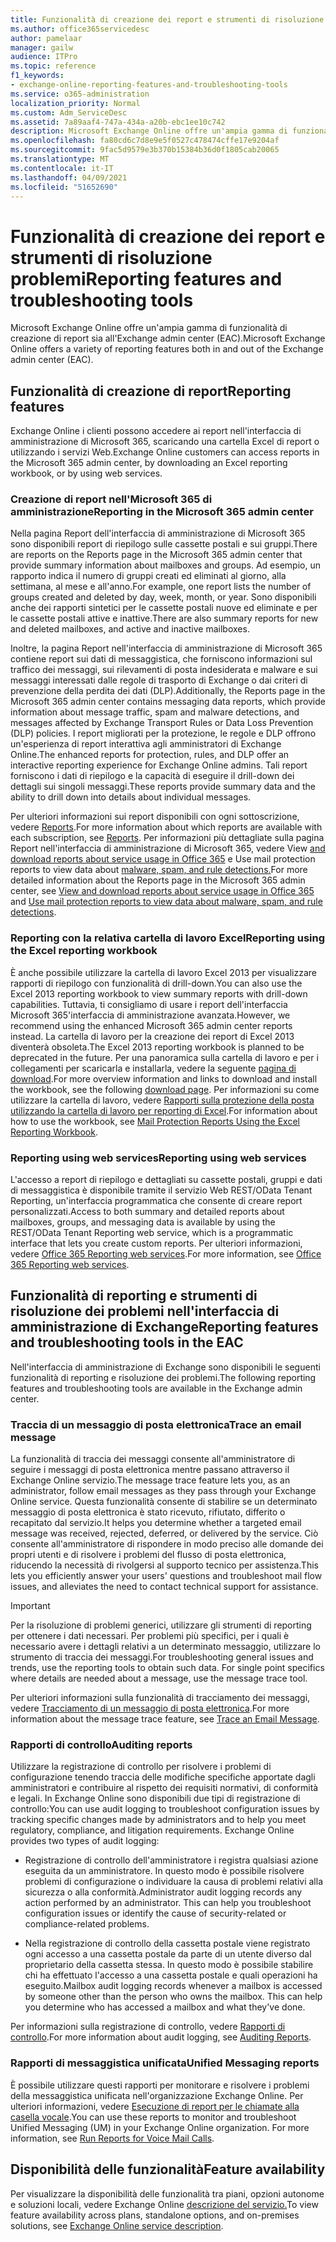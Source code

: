 ```yaml
---
title: Funzionalità di creazione dei report e strumenti di risoluzione problemi
ms.author: office365servicedesc
author: pamelaar
manager: gailw
audience: ITPro
ms.topic: reference
f1_keywords:
- exchange-online-reporting-features-and-troubleshooting-tools
ms.service: o365-administration
localization_priority: Normal
ms.custom: Adm_ServiceDesc
ms.assetid: 7a89aaf4-747a-434a-a20b-ebc1ee10c742
description: Microsoft Exchange Online offre un'ampia gamma di funzionalità di creazione di report sia all'Exchange admin center (EAC).
ms.openlocfilehash: fa80cd6c7d8e9e5f0527c478474cffe17e9204af
ms.sourcegitcommit: 9fac5d9579e3b370b15384b36d0f1805cab20065
ms.translationtype: MT
ms.contentlocale: it-IT
ms.lasthandoff: 04/09/2021
ms.locfileid: "51652690"
---
```

# <a name="reporting-features-and-troubleshooting-tools"></a><span data-ttu-id="ac3c1-103">Funzionalità di creazione dei report e strumenti di risoluzione problemi</span><span class="sxs-lookup"><span data-stu-id="ac3c1-103">Reporting features and troubleshooting tools</span></span>

<span data-ttu-id="ac3c1-104">Microsoft Exchange Online offre un'ampia gamma di funzionalità di creazione di report sia all'Exchange admin center (EAC).</span><span class="sxs-lookup"><span data-stu-id="ac3c1-104">Microsoft Exchange Online offers a variety of reporting features both in and out of the Exchange admin center (EAC).</span></span>
  
## <a name="reporting-features"></a><span data-ttu-id="ac3c1-105">Funzionalità di creazione di report</span><span class="sxs-lookup"><span data-stu-id="ac3c1-105">Reporting features</span></span>

<span data-ttu-id="ac3c1-106">Exchange Online i clienti possono accedere ai report nell'interfaccia di amministrazione di Microsoft 365, scaricando una cartella Excel di report o utilizzando i servizi Web.</span><span class="sxs-lookup"><span data-stu-id="ac3c1-106">Exchange Online customers can access reports in the Microsoft 365 admin center, by downloading an Excel reporting workbook, or by using web services.</span></span>
  
### <a name="reporting-in-the-microsoft-365-admin-center"></a><span data-ttu-id="ac3c1-107">Creazione di report nell'Microsoft 365 di amministrazione</span><span class="sxs-lookup"><span data-stu-id="ac3c1-107">Reporting in the Microsoft 365 admin center</span></span>

<span data-ttu-id="ac3c1-108">Nella pagina Report dell'interfaccia di amministrazione di Microsoft 365 sono disponibili report di riepilogo sulle cassette postali e sui gruppi.</span><span class="sxs-lookup"><span data-stu-id="ac3c1-108">There are reports on the Reports page in the Microsoft 365 admin center that provide summary information about mailboxes and groups.</span></span> <span data-ttu-id="ac3c1-109">Ad esempio, un rapporto indica il numero di gruppi creati ed eliminati al giorno, alla settimana, al mese e all'anno.</span><span class="sxs-lookup"><span data-stu-id="ac3c1-109">For example, one report lists the number of groups created and deleted by day, week, month, or year.</span></span> <span data-ttu-id="ac3c1-110">Sono disponibili anche dei rapporti sintetici per le cassette postali nuove ed eliminate e per le cassette postali attive e inattive.</span><span class="sxs-lookup"><span data-stu-id="ac3c1-110">There are also summary reports for new and deleted mailboxes, and active and inactive mailboxes.</span></span> 
  
<span data-ttu-id="ac3c1-111">Inoltre, la pagina Report nell'interfaccia di amministrazione di Microsoft 365 contiene report sui dati di messaggistica, che forniscono informazioni sul traffico dei messaggi, sui rilevamenti di posta indesiderata e malware e sui messaggi interessati dalle regole di trasporto di Exchange o dai criteri di prevenzione della perdita dei dati (DLP).</span><span class="sxs-lookup"><span data-stu-id="ac3c1-111">Additionally, the Reports page in the Microsoft 365 admin center contains messaging data reports, which provide information about message traffic, spam and malware detections, and messages affected by Exchange Transport Rules or Data Loss Prevention (DLP) policies.</span></span> <span data-ttu-id="ac3c1-112">I report migliorati per la protezione, le regole e DLP offrono un'esperienza di report interattiva agli amministratori di Exchange Online.</span><span class="sxs-lookup"><span data-stu-id="ac3c1-112">The enhanced reports for protection, rules, and DLP offer an interactive reporting experience for Exchange Online admins.</span></span> <span data-ttu-id="ac3c1-113">Tali report forniscono i dati di riepilogo e la capacità di eseguire il drill-down dei dettagli sui singoli messaggi.</span><span class="sxs-lookup"><span data-stu-id="ac3c1-113">These reports provide summary data and the ability to drill down into details about individual messages.</span></span>
  
<span data-ttu-id="ac3c1-114">Per ulteriori informazioni sui report disponibili con ogni sottoscrizione, vedere [Reports](../office-365-platform-service-description/reports.md).</span><span class="sxs-lookup"><span data-stu-id="ac3c1-114">For more information about which reports are available with each subscription, see [Reports](../office-365-platform-service-description/reports.md).</span></span> <span data-ttu-id="ac3c1-115">Per informazioni più dettagliate sulla pagina Report nell'interfaccia di amministrazione di Microsoft 365, vedere View [and download reports about service usage in Office 365](/microsoft-365/admin/activity-reports/activity-reports) e Use mail protection reports to view data about [malware, spam, and rule detections.](/exchange/monitoring/use-mail-protection-reports)</span><span class="sxs-lookup"><span data-stu-id="ac3c1-115">For more detailed information about the Reports page in the Microsoft 365 admin center, see [View and download reports about service usage in Office 365](/microsoft-365/admin/activity-reports/activity-reports) and [Use mail protection reports to view data about malware, spam, and rule detections](/exchange/monitoring/use-mail-protection-reports).</span></span>
  
### <a name="reporting-using-the-excel-reporting-workbook"></a><span data-ttu-id="ac3c1-116">Reporting con la relativa cartella di lavoro Excel</span><span class="sxs-lookup"><span data-stu-id="ac3c1-116">Reporting using the Excel reporting workbook</span></span>

<span data-ttu-id="ac3c1-117">È anche possibile utilizzare la cartella di lavoro Excel 2013 per visualizzare rapporti di riepilogo con funzionalità di drill-down.</span><span class="sxs-lookup"><span data-stu-id="ac3c1-117">You can also use the Excel 2013 reporting workbook to view summary reports with drill-down capabilities.</span></span> <span data-ttu-id="ac3c1-118">Tuttavia, ti consigliamo di usare i report dell'interfaccia Microsoft 365'interfaccia di amministrazione avanzata.</span><span class="sxs-lookup"><span data-stu-id="ac3c1-118">However, we recommend using the enhanced Microsoft 365 admin center reports instead.</span></span> <span data-ttu-id="ac3c1-119">La cartella di lavoro per la creazione dei report di Excel 2013 diventerà obsoleta.</span><span class="sxs-lookup"><span data-stu-id="ac3c1-119">The Excel 2013 reporting workbook is planned to be deprecated in the future.</span></span> <span data-ttu-id="ac3c1-120">Per una panoramica sulla cartella di lavoro e per i collegamenti per scaricarla e installarla, vedere la seguente [pagina di download](https://go.microsoft.com/fwlink/p/?LinkId=271776).</span><span class="sxs-lookup"><span data-stu-id="ac3c1-120">For more overview information and links to download and install the workbook, see the following [download page](https://go.microsoft.com/fwlink/p/?LinkId=271776).</span></span> <span data-ttu-id="ac3c1-121">Per informazioni su come utilizzare la cartella di lavoro, vedere [Rapporti sulla protezione della posta utilizzando la cartella di lavoro per reporting di Excel](/previous-versions/exchange-server/exchange-150/jj945734(v=exchg.150)).</span><span class="sxs-lookup"><span data-stu-id="ac3c1-121">For information about how to use the workbook, see [Mail Protection Reports Using the Excel Reporting Workbook](/previous-versions/exchange-server/exchange-150/jj945734(v=exchg.150)).</span></span> 
  
### <a name="reporting-using-web-services"></a><span data-ttu-id="ac3c1-122">Reporting using web services</span><span class="sxs-lookup"><span data-stu-id="ac3c1-122">Reporting using web services</span></span>

<span data-ttu-id="ac3c1-123">L'accesso a report di riepilogo e dettagliati su cassette postali, gruppi e dati di messaggistica è disponibile tramite il servizio Web REST/OData Tenant Reporting, un'interfaccia programmatica che consente di creare report personalizzati.</span><span class="sxs-lookup"><span data-stu-id="ac3c1-123">Access to both summary and detailed reports about mailboxes, groups, and messaging data is available by using the REST/OData Tenant Reporting web service, which is a programmatic interface that lets you create custom reports.</span></span> <span data-ttu-id="ac3c1-124">Per ulteriori informazioni, vedere [Office 365 Reporting web services](/previous-versions/office/developer/o365-enterprise-developers/jj984325(v=office.15)).</span><span class="sxs-lookup"><span data-stu-id="ac3c1-124">For more information, see [Office 365 Reporting web services](/previous-versions/office/developer/o365-enterprise-developers/jj984325(v=office.15)).</span></span>
  
## <a name="reporting-features-and-troubleshooting-tools-in-the-eac"></a><span data-ttu-id="ac3c1-125">Funzionalità di reporting e strumenti di risoluzione dei problemi nell'interfaccia di amministrazione di Exchange</span><span class="sxs-lookup"><span data-stu-id="ac3c1-125">Reporting features and troubleshooting tools in the EAC</span></span>

<span data-ttu-id="ac3c1-126">Nell'interfaccia di amministrazione di Exchange sono disponibili le seguenti funzionalità di reporting e risoluzione dei problemi.</span><span class="sxs-lookup"><span data-stu-id="ac3c1-126">The following reporting features and troubleshooting tools are available in the Exchange admin center.</span></span>
  
### <a name="trace-an-email-message"></a><span data-ttu-id="ac3c1-127">Traccia di un messaggio di posta elettronica</span><span class="sxs-lookup"><span data-stu-id="ac3c1-127">Trace an email message</span></span>

<span data-ttu-id="ac3c1-128">La funzionalità di traccia dei messaggi consente all'amministratore di seguire i messaggi di posta elettronica mentre passano attraverso il Exchange Online servizio.</span><span class="sxs-lookup"><span data-stu-id="ac3c1-128">The message trace feature lets you, as an administrator, follow email messages as they pass through your Exchange Online service.</span></span> <span data-ttu-id="ac3c1-129">Questa funzionalità consente di stabilire se un determinato messaggio di posta elettronica è stato ricevuto, rifiutato, differito o recapitato dal servizio.</span><span class="sxs-lookup"><span data-stu-id="ac3c1-129">It helps you determine whether a targeted email message was received, rejected, deferred, or delivered by the service.</span></span> <span data-ttu-id="ac3c1-130">Ciò consente all'amministratore di rispondere in modo preciso alle domande dei propri utenti e di risolvere i problemi del flusso di posta elettronica, riducendo la necessità di rivolgersi al supporto tecnico per assistenza.</span><span class="sxs-lookup"><span data-stu-id="ac3c1-130">This lets you efficiently answer your users' questions and troubleshoot mail flow issues, and alleviates the need to contact technical support for assistance.</span></span>
  
> [!IMPORTANT]
> <span data-ttu-id="ac3c1-p107">Per la risoluzione di problemi generici, utilizzare gli strumenti di reporting per ottenere i dati necessari. Per problemi più specifici, per i quali è necessario avere i dettagli relativi a un determinato messaggio, utilizzare lo strumento di traccia dei messaggi.</span><span class="sxs-lookup"><span data-stu-id="ac3c1-p107">For troubleshooting general issues and trends, use the reporting tools to obtain such data. For single point specifics where details are needed about a message, use the message trace tool.</span></span> 
  
<span data-ttu-id="ac3c1-133">Per ulteriori informazioni sulla funzionalità di tracciamento dei messaggi, vedere [Tracciamento di un messaggio di posta elettronica](/exchange/monitoring/trace-an-email-message/trace-an-email-message).</span><span class="sxs-lookup"><span data-stu-id="ac3c1-133">For more information about the message trace feature, see [Trace an Email Message](/exchange/monitoring/trace-an-email-message/trace-an-email-message).</span></span>
  
### <a name="auditing-reports"></a><span data-ttu-id="ac3c1-134">Rapporti di controllo</span><span class="sxs-lookup"><span data-stu-id="ac3c1-134">Auditing reports</span></span>

<span data-ttu-id="ac3c1-p108">Utilizzare la registrazione di controllo per risolvere i problemi di configurazione tenendo traccia delle modifiche specifiche apportate dagli amministratori e contribuire al rispetto dei requisiti normativi, di conformità e legali. In Exchange Online sono disponibili due tipi di registrazione di controllo:</span><span class="sxs-lookup"><span data-stu-id="ac3c1-p108">You can use audit logging to troubleshoot configuration issues by tracking specific changes made by administrators and to help you meet regulatory, compliance, and litigation requirements. Exchange Online provides two types of audit logging:</span></span>
  
- <span data-ttu-id="ac3c1-p109">Registrazione di controllo dell'amministratore i registra qualsiasi azione eseguita da un amministratore. In questo modo è possibile risolvere problemi di configurazione o individuare la causa di problemi relativi alla sicurezza o alla conformità.</span><span class="sxs-lookup"><span data-stu-id="ac3c1-p109">Administrator audit logging records any action performed by an administrator. This can help you troubleshoot configuration issues or identify the cause of security-related or compliance-related problems.</span></span> 
    
- <span data-ttu-id="ac3c1-p110">Nella registrazione di controllo della cassetta postale viene registrato ogni accesso a una cassetta postale da parte di un utente diverso dal proprietario della cassetta stessa. In questo modo è possibile stabilire chi ha effettuato l'accesso a una cassetta postale e quali operazioni ha eseguito.</span><span class="sxs-lookup"><span data-stu-id="ac3c1-p110">Mailbox audit logging records whenever a mailbox is accessed by someone other than the person who owns the mailbox. This can help you determine who has accessed a mailbox and what they've done.</span></span> 
    
<span data-ttu-id="ac3c1-141">Per informazioni sulla registrazione di controllo, vedere [Rapporti di controllo](/exchange/security-and-compliance/exchange-auditing-reports/exchange-auditing-reports).</span><span class="sxs-lookup"><span data-stu-id="ac3c1-141">For more information about audit logging, see [Auditing Reports](/exchange/security-and-compliance/exchange-auditing-reports/exchange-auditing-reports).</span></span>
  
### <a name="unified-messaging-reports"></a><span data-ttu-id="ac3c1-142">Rapporti di messaggistica unificata</span><span class="sxs-lookup"><span data-stu-id="ac3c1-142">Unified Messaging reports</span></span>

<span data-ttu-id="ac3c1-p111">È possibile utilizzare questi rapporti per monitorare e risolvere i problemi della messaggistica unificata nell'organizzazione Exchange Online. Per ulteriori informazioni, vedere [Esecuzione di report per le chiamate alla casella vocale](/exchange/voice-mail-unified-messaging/run-voice-mail-call-reports/run-voice-mail-call-reports).</span><span class="sxs-lookup"><span data-stu-id="ac3c1-p111">You can use these reports to monitor and troubleshoot Unified Messaging (UM) in your Exchange Online organization. For more information, see [Run Reports for Voice Mail Calls](/exchange/voice-mail-unified-messaging/run-voice-mail-call-reports/run-voice-mail-call-reports).</span></span>
  
## <a name="feature-availability"></a><span data-ttu-id="ac3c1-145">Disponibilità delle funzionalità</span><span class="sxs-lookup"><span data-stu-id="ac3c1-145">Feature availability</span></span>

<span data-ttu-id="ac3c1-146">Per visualizzare la disponibilità delle funzionalità tra piani, opzioni autonome e soluzioni locali, vedere Exchange Online [descrizione del servizio.](exchange-online-service-description.md)</span><span class="sxs-lookup"><span data-stu-id="ac3c1-146">To view feature availability across plans, standalone options, and on-premises solutions, see [Exchange Online service description](exchange-online-service-description.md).</span></span>
